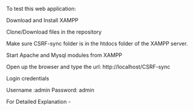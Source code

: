 To test this web application:

Download and Install XAMPP

Clone/Download files in the repository  

Make sure CSRF-sync folder is in the htdocs folder of the XAMPP server.

Start Apache and Mysql modules from XAMPP 

Open up the browser and type the url: http://localhost/CSRF-sync

Login credentials

Username :admin 
Password: admin

For Detailed Explanation - 
